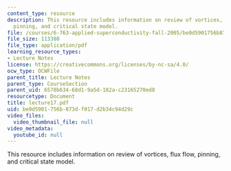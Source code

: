 ```yaml
---
content_type: resource
description: This resource includes information on review of vortices, flux flow,
  pinning, and critical state model.
file: /courses/6-763-applied-superconductivity-fall-2005/be0d5901756b873df017d2b34c94d29c_lecture17.pdf
file_size: 113380
file_type: application/pdf
learning_resource_types:
- Lecture Notes
license: https://creativecommons.org/licenses/by-nc-sa/4.0/
ocw_type: OCWFile
parent_title: Lecture Notes
parent_type: CourseSection
parent_uid: 6578b634-68d1-9a5d-182a-c23165270ed8
resourcetype: Document
title: lecture17.pdf
uid: be0d5901-756b-873d-f017-d2b34c94d29c
video_files:
  video_thumbnail_file: null
video_metadata:
  youtube_id: null
---
```

This resource includes information on review of vortices, flux flow, pinning, and critical state model.
